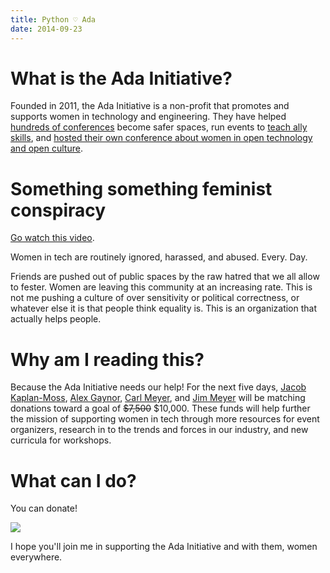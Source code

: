 ```yaml
---
title: Python ♡ Ada
date: 2014-09-23
---
```


# What is the Ada Initiative?

Founded in 2011, the Ada Initiative is a non-profit that promotes and supports
women in technology and engineering. They have helped
[hundreds of conferences](http://adainitiative.org/what-we-do/conference-policies/)
become safer spaces, run events to
[teach ally skills](http://adainitiative.org/what-we-do/workshops-and-training/),
and [hosted their own conference about women in open technology and open culture](http://adacamp.org/).

# Something something feminist conspiracy

[Go watch this video](https://www.youtube.com/watch?v=UwJRFClybmk).

Women in tech are routinely ignored, harassed, and abused. Every. Day.

Friends are pushed out of public spaces by the raw hatred that we all allow to
fester. Women are leaving this community at an increasing rate. This is not me
pushing a culture of over sensitivity or political correctness, or whatever else
it is that people think equality is. This is an organization that actually helps
people.

# Why am I reading this?

Because the Ada Initiative needs our help! For the next five days,
[Jacob Kaplan-Moss](http://jacobian.org/), [Alex Gaynor](http://alexgaynor.net/),
[Carl Meyer](http://oddbird.net/authors/carl/), and [Jim Meyer](http://blog.geekdaily.org/) will be matching donations toward
a goal of <del>$7,500</del> $10,000. These funds will help further the mission of supporting women
in tech through more resources for event organizers, research in to the trends
and forces in our industry, and new curricula for workshops.

# What can I do?

You can donate!

<a href="https://supportada.org?campaign=python"><img
src="https://adainitiative.org/counters/2014counter-python.svg"></a>

I hope you'll join me in supporting the Ada Initiative and with them, women everywhere.
